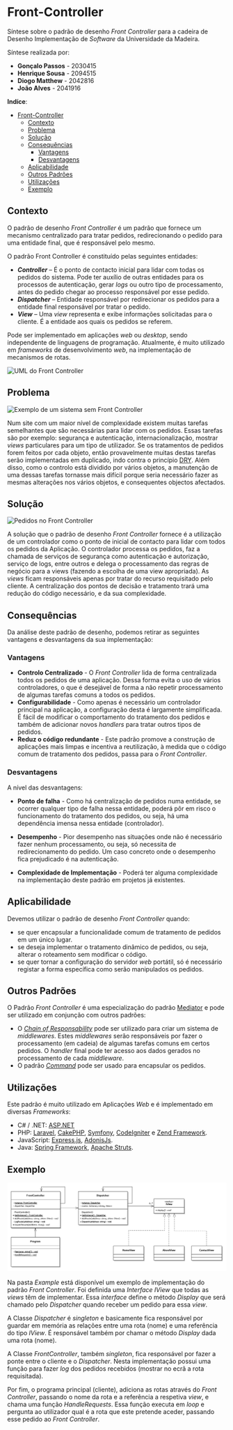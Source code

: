 # Front-Controller
Síntese sobre o padrão de desenho *Front Controller* para a cadeira de Desenho Implementação de *Software* da Universidade da Madeira.

Síntese realizada por:
* **Gonçalo Passos** - 2030415
* **Henrique Sousa** - 2094515
* **Diogo Matthew** - 2042816
* **João Alves** - 2041916

**Indíce**:
- [Front-Controller](#front-controller)
  - [Contexto](#contexto)
  - [Problema](#problema)
  - [Solução](#solu%c3%a7%c3%a3o)
  - [Consequências](#consequ%c3%aancias)
    - [Vantagens](#vantagens)
    - [Desvantagens](#desvantagens)
  - [Aplicabilidade](#aplicabilidade)
  - [Outros Padrões](#outros-padr%c3%b5es)
  - [Utilizações](#utiliza%c3%a7%c3%b5es)
  - [Exemplo](#exemplo)

## Contexto

O padrão de desenho *Front Controller* é um padrão que fornece um mecanismo centralizado para tratar pedidos, redirecionando o pedido para uma entidade final, que é responsável pelo mesmo.

O padrão Front Controller é constituído pelas seguintes entidades:
* ***Controller*** – É o ponto de contacto inicial para lidar com todas os pedidos do sistema. Pode ter auxílio de outras entidades para os processos de autenticação, gerar *logs* ou outro tipo de processamento, antes do pedido chegar ao processo responsável por esse pedido.
* ***Dispatcher*** – Entidade responsável por redirecionar os pedidos para a entidade final  responsável por tratar o pedido.
* ***View*** – Uma *view* representa e exibe informações solicitadas para o cliente. É a entidade aos quais os pedidos se referem.

Pode ser implementado em aplicações *web* ou *desktop*, sendo independente de linguagens de programação. Atualmente, é muito utilizado em *frameworks* de desenvolvimento *web*, na implementação de mecanismos de rotas.

![UML do Front Controller](https://i.imgur.com/8qfKHyV.gif)

## Problema

![Exemplo de um sistema sem Front Controller](https://i.imgur.com/Sqwmbdn.png)


Num site com um maior nível de complexidade existem muitas tarefas semelhantes que são necessárias para lidar com os pedidos. Essas tarefas são por exemplo: segurança e autenticação, internacionalização, mostrar *views* particulares para um tipo de utilizador. Se os tratamentos de pedidos forem feitos por cada objeto, então provavelmente muitas destas tarefas serão implementadas em duplicado, indo contra o princípio [DRY](https://dzone.com/articles/is-your-code-dry-or-wet).
Além disso, como o controlo está dividido por vários objetos, a manutenção de uma dessas tarefas tornasse mais difícil porque seria necessário fazer as mesmas alterações nos vários objetos, e consequentes objectos afectados.

## Solução
![Pedidos no Front Controller](https://i.imgur.com/X5YC7kd.png)

A solução que o padrão de desenho *Front Controller* fornece é a utilização de um controlador como o ponto de inicial de contacto para lidar com todos os pedidos da Aplicação. O controlador processa os pedidos, faz a chamada de serviços de segurança como autenticação e autorização, serviço de logs, entre outros e delega  o processamento das regras de negócio para a views (fazendo a escolha de uma view apropriada). As *views* ficam responsáveis apenas por tratar do recurso requisitado pelo cliente. A centralização dos pontos de decisão e tratamento trará uma redução do código necessário, e da sua complexidade.

## Consequências
Da análise deste padrão de desenho, podemos retirar as seguintes vantagens e desvantagens da sua implementação:
### Vantagens
* **Controlo Centralizado** - O *Front Controller* lida de forma centralizada todos os pedidos de uma aplicação. Dessa forma evita o uso de vários controladores, o que é desejável de forma a não repetir processamento de algumas tarefas comuns a todos os pedidos.
* **Configurabilidade** - Como apenas é necessário um controlador principal na aplicação, a configuração desta é largamente simplificada. É fácil de modificar o comportamento do tratamento dos pedidos e também de adicionar novos *handlers* para tratar outros tipos de pedidos.
* **Reduz o código redundante** - Este padrão promove a construção de aplicações mais limpas e incentiva a reutilização, à medida que o código comum de tratamento dos pedidos, passa para o *Front Controller*.
### Desvantagens
A nível das desvantagens:
* **Ponto de falha** - Como há centralização de pedidos numa entidade, se ocorrer qualquer tipo de falha nessa entidade, poderá pôr em risco o funcionamento do tratamento dos pedidos, ou seja, há uma dependência imensa nessa entidade (controlador).

* **Desempenho** - Pior desempenho nas situações onde não é necessário fazer nenhum processamento, ou seja, só necessita de redirecionamento do pedido. Um caso concreto onde o desempenho fica prejudicado é na autenticação. 

* **Complexidade de Implementação** - Poderá ter alguma complexidade na implementação deste padrão em projetos já existentes.

## Aplicabilidade
Devemos utilizar o padrão de desenho *Front Controller* quando:
* se quer encapsular a funcionalidade comum de tratamento de pedidos em um único lugar.
* se deseja implementar o tratamento dinâmico de pedidos, ou seja, alterar o roteamento sem modificar o código.
* se quer tornar a configuração do servidor *web* portátil, só é necessário registar a forma específica como serão manipulados os pedidos.
## Outros Padrões
O Padrão *Front Controller* é uma especialização do padrão [Mediator](https://refactoring.guru/design-patterns/mediator) e pode ser utilizado em conjunção com outros padrões:
* O [*Chain of Responsability*](https://refactoring.guru/design-patterns/chain-of-responsibility) pode ser utilizado para criar um sistema de *middlewares*. Estes *middlewares* serão responsáveis por fazer o processamento (em cadeia) de algumas tarefas comuns em certos pedidos. O *handler* final pode ter acesso aos dados gerados no processamento de cada *middleware*.
* O padrão [*Command*](https://refactoring.guru/design-patterns/command) pode ser usado para encapsular os pedidos.


## Utilizações
Este padrão é muito utilizado em Aplicações *Web* e é implementado em diversas *Frameworks*:
* C# / .NET: [ASP.NET](https://asp.net/)
* PHP: [Laravel](https://laravel.com/), [CakePHP](https://cakephp.org/), [Symfony](https://symfony.com/), [CodeIgniter](https://codeigniter.com/) e [Zend Framework](https://framework.zend.com/).
* JavaScript: [Express.js](https://expressjs.com/), [AdonisJs](https://adonisjs.com/).
* Java: [Spring Framework](https://spring.io/), [Apache Struts](https://struts.apache.org/).
## Exemplo

![UML do exemplo](ExampleUML.png)

Na pasta *Example* está disponível um exemplo de implementação do padrão *Front Controller*.
Foi definida uma *Interface* *IView* que todas as *views* têm de implementar. Essa *interface* define o método *Display* que será chamado pelo *Dispatcher* quando receber um pedido para essa *view*.

A Classe *Dispatcher* é *singleton* e basicamente fica responsável por guardar em memória as relações entre uma rota (nome) e uma referência do tipo *IView*.  É responsável também por chamar o método *Display* dada uma rota (nome).

A Classe *FrontController*, também *singleton*, fica responsável por fazer a ponte entre o cliente e o *Dispatcher*. Nesta implementação possui uma função para fazer *log* dos pedidos recebidos (mostrar no ecrã a rota requisitada).

Por fim, o programa principal (cliente), adiciona as rotas através do *Front Controller*, passando o nome da rota e a referência a respetiva *view*, e chama uma função *HandleRequests*. Essa função executa em *loop* e pergunta ao utilizador qual é a rota que  este pretende aceder, passando esse pedido ao *Front Controller*.